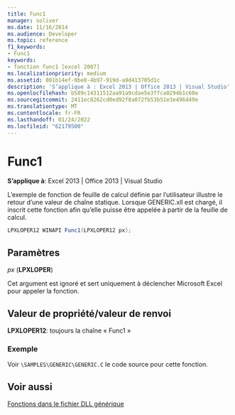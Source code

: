 ```yaml
---
title: Func1
manager: soliver
ms.date: 11/16/2014
ms.audience: Developer
ms.topic: reference
f1_keywords:
- Func1
keywords:
- fonction func1 [excel 2007]
ms.localizationpriority: medium
ms.assetid: 801b14ef-0be8-4b97-919d-a9d413705d1c
description: 'S’applique à : Excel 2013 | Office 2013 | Visual Studio'
ms.openlocfilehash: b589c14311512aa91a9cdae5e3ffca0294b1c60e
ms.sourcegitcommit: 2411ec8262cd0ed92f8a072fb53b51e3e496d49e
ms.translationtype: MT
ms.contentlocale: fr-FR
ms.lasthandoff: 01/24/2022
ms.locfileid: "62179500"
---
```

# <a name="func1"></a>Func1

 **S’applique à**: Excel 2013 | Office 2013 | Visual Studio 
  
L’exemple de fonction de feuille de calcul définie par l’utilisateur illustre le retour d’une valeur de chaîne statique. Lorsque GENERIC.xll est chargé, il inscrit cette fonction afin qu’elle puisse être appelée à partir de la feuille de calcul.
  
```cs
LPXLOPER12 WINAPI Func1(LPXLOPER12 px);
```

## <a name="parameters"></a>Paramètres

 _px_ (**LPXLOPER**)
  
Cet argument est ignoré et sert uniquement à déclencher Microsoft Excel pour appeler la fonction.
  
## <a name="property-valuereturn-value"></a>Valeur de propriété/valeur de renvoi

 **LPXLOPER12**: toujours la chaîne « Func1 »
  
### <a name="example"></a>Exemple

Voir `\SAMPLES\GENERIC\GENERIC.C` le code source pour cette fonction. 
  
## <a name="see-also"></a>Voir aussi



[Fonctions dans le fichier DLL générique](functions-in-the-generic-dll.md)


